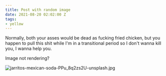 ```yaml
---
title: Post with random image
date: 2021-08-20 02:02:00 Z
tags:
- yellow
---
```


Normally, both your asses would be dead as fucking fried chicken, but you happen to pull this shit while I'm in a transitional period so I don't wanna kill you, I wanna help you.

Image not rendering?

![jarritos-mexican-soda-PPu_8q2zs2U-unsplash.jpg](/uploads/jarritos-mexican-soda-PPu_8q2zs2U-unsplash.jpg)